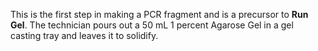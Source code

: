 This is the first step in making a PCR fragment and is a precursor to **Run Gel**. The technician pours out a 50 mL 1 percent Agarose Gel in a gel casting tray and leaves it to solidify. 